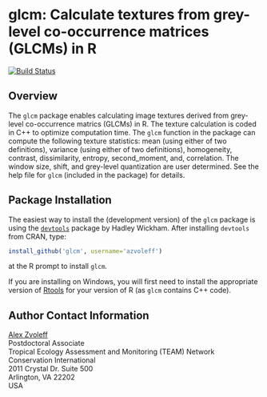 # glcm: Calculate textures from grey-level co-occurrence matrices (GLCMs) in R

[![Build Status](https://travis-ci.org/azvoleff/glcm.png)](https://travis-ci.org/azvoleff/glcm)

## Overview

The `glcm` package enables calculating image textures derived from grey-level
co-occurrence matrics (GLCMs) in R. The texture calculation is coded in C++
to optimize computation time. The `glcm` function in the package can compute 
the following texture statistics: mean (using either of two definitions), 
variance (using either of two definitions), homogeneity, contrast, 
dissimilarity, entropy, second_moment, and, correlation. The window size,
shift, and grey-level quantization are user determined. See the help file for 
`glcm` (included in the package) for details.

## Package Installation

The easiest way to install the (development version) of the `glcm` package is 
using the 
[`devtools`](http://cran.r-project.org/web/packages/devtools/index.html) 
package by Hadley Wickham. After installing `devtools` from CRAN, type:

```R
install_github('glcm', username='azvoleff')
```

at the R prompt to install `glcm`.

If you are installing on Windows, you will first need to install the 
appropriate version of [Rtools](http://cran.r-project.org/bin/windows/Rtools/) 
for your version of R (as `glcm` contains C++ code).

## Author Contact Information

[Alex Zvoleff](mailto:azvoleff@conservation.org)  
Postdoctoral Associate  
Tropical Ecology Assessment and Monitoring (TEAM) Network  
Conservation International  
2011 Crystal Dr. Suite 500  
Arlington, VA 22202  
USA
